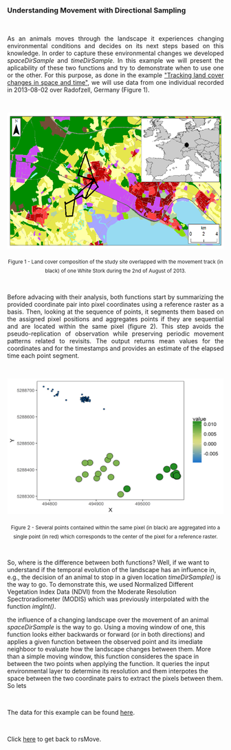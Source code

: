### Understanding Movement with Directional Sampling

<br>

<p align="justify">
As an animals moves through the landscape it experiences changing environmental conditions and decides on its next steps based on this knowledge. In order to capture these environmental changes we developed <i>spaceDirSample</i> and <i>timeDirSample</i>. In this example we will present the aplicability of these two functions and try to demonstrate when to use one or the other. For this purpose, as done in the example <a href="https://github.com/RRemelgado/README_data/blob/master/rsMove/example_2.md">"Tracking land cover changes in space and time"</a>, we will use data from one individual recorded in 2013-08-02 over Radofzell, Germany (Figure 1).
</p> 

<br>

<p align="center"><img width="605" height="315" src="https://github.com/RRemelgado/README_data/blob/master/rsMove/Figure-1_example-2.png"></p>

<p align="center"><sub>Figure 1 - Land cover composition of the study site overlapped with the movement track (in black) of one White Stork during the 2nd of August of 2013.</sub></p>

<br>

<p align="justify">
Before advacing with their analysis, both functions start by summarizing the provided coordinate pair into pixel coordinates using a reference raster as a basis. Then, looking at the sequence of points, it segments them based on the assigned pixel positions and aggregates points if they are sequential and are located within the same pixel (figure 2). This step avoids the pseudo-replication of observation while preserving periodic movement patterns related to revisits. The output returns mean values for the coordinates and for the timestamps and provides an estimate of the elapsed time each point segment.
</p> 

<br>

<p align="center"><img width="605" height="315" src="https://github.com/RRemelgado/README_data/blob/master/rsMove/Figure-2_example-3.png"></p>

<p align="center"><sub>Figure 2 - Several points contained within the same pixel (in black) are aggregated into a single point (in red) which corresponds to the center of the pixel for a reference raster.</sub></p>

<br>

So, where is the difference between both functions? Well, if we want to understand if the temporal evolution of the landscape has an influence in, e.g., the decision of an animal to stop in a given location <i>timeDirSample()</i> is the way to go. To demonstrate this, we used Normalized Different Vegetation Index Data (NDVI) from the Moderate Resolution Spectroradiometer (MODIS) which was previously interpolated with the function <i>imgInt()</i>.





the influence of a changing landscape over the movement of an animal <i>spaceDirSample</i> is the way to go. Using a moving window of one, this function looks either backwards or forward (or in both directions) and applies a given function between the observed point and its imediate neighboor to evaluate how the landscape changes between them. More than a simple moving window, this function consideres the space in between the two points when applying the function. It queries the input environmental layer to determine its resolution and them interpotes the space between the two coordinate pairs to extract the pixels between them. So lets


<br>

The data for this example can be found <a href="https://github.com/RRemelgado/README_data/blob/master/rsMove/Example_3.zip">here</a>.

<br>

Click  <a href="https://github.com/RRemelgado/rsMove/">here</a> to get back to rsMove.

<br>

